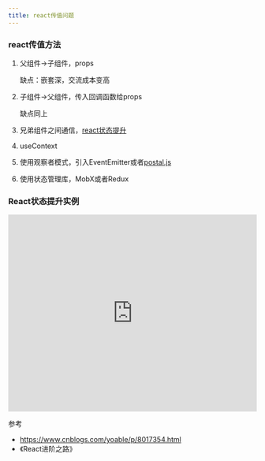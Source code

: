 ```yaml
---
title: react传值问题
---
```


###  react传值方法

1. 父组件->子组件，props

   缺点：嵌套深，交流成本变高

2. 子组件->父组件，传入回调函数给props

   缺点同上

3. 兄弟组件之间通信，[react状态提升](https://zh-hans.reactjs.org/docs/lifting-state-up.html)

4. useContext

5. 使用观察者模式，引入EventEmitter或者[postal.js](https://www.bootcdn.cn/postal.js/)

6. 使用状态管理库，MobX或者Redux

### React状态提升实例

<iframe height="400" style="width: 100%;" scrolling="no" title="ExZVOKq" src="https://codepen.io/ajn404/embed/ExZVOKq?height=265&theme-id=light&default-tab=js,result" frameborder="no" loading="lazy" allowtransparency="true" allowfullscreen="true">
  See the Pen <a href='https://codepen.io/ajn404/pen/ExZVOKq'>ExZVOKq</a> by ajn404
  (<a href='https://codepen.io/ajn404'>@ajn404</a>) on <a href='https://codepen.io'>CodePen</a>.
</iframe>

参考

- https://www.cnblogs.com/yoable/p/8017354.html
- 《React进阶之路》